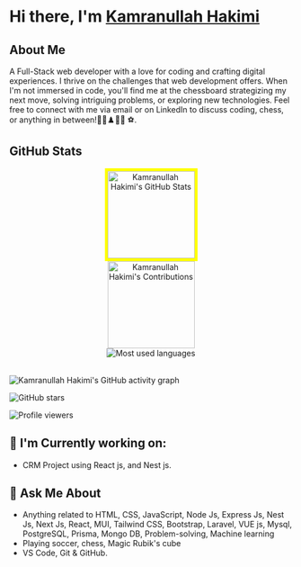 # Hi there, I'm [Kamranullah Hakimi]()

## About Me
A Full-Stack web developer with a love for coding and crafting digital experiences. I thrive on the challenges that web development offers. When I'm not immersed in code, you'll find me at the chessboard strategizing my next move, solving intriguing problems, or exploring new technologies. Feel free to connect with me via email or on LinkedIn to discuss coding, chess, or anything in between!🚴‍♂️♟️👨‍💻 ⚽.

## GitHub Stats

<div align="center">
  <div style="display: flex; flex-direction: column; align-items: center;">
 <img src="https://github-readme-stats.vercel.app/api?username=hakimiomari&show_icons=true&hide_border=true&title_color=f65ee0&icon_color=1495ff&text_color=0CFFD2&bg_color=0c002e" alt="Kamranullah Hakimi's GitHub Stats" height="155" style="border: 5px solid yellow;"/>
    <img src="https://github-readme-streak-stats.herokuapp.com?user=hakimiomari&hide_border=true&ring=f65ee0&sideNums=f65ee0&stroke=1495ff&background=0c002e&sideLabels=0cffd2&dates=1495ff&fire=1495ff&currStreakLabel=0cffd2&currStreakNum=0cffd2&date_format=M%20j%5B%2C%20Y%5D" alt="Kamranullah Hakimi's Contributions" height="155"/>
    <img src="https://github-readme-stats.vercel.app/api/top-langs/?username=hakimiomari&bg_color=0c002e&title_color=f65ee0&text_color=0CFFD2&icon_color=1495ff&langs_count=10&layout=compact" alt="Most used languages" style="border: none;">
  </div>
</div>


<br>
 
![Kamranullah Hakimi's GitHub activity graph](https://github-readme-activity-graph.vercel.app/graph?username=hakimiomari&bg_color=0c002e&color=0CFFD2&line=f65ee0&point=1495ff&area=true&hide_border=true)
<br>


<div align="center">
  
</div>

![GitHub stars](https://img.shields.io/github/stars/hakimiomari?style=social)

![Profile viewers](https://komarev.com/ghpvc/?username=hakimiomari&color=green)
<br>
## 🌱 I'm Currently working on:
- CRM Project using React js, and Nest js.

## 💬 Ask Me About

- Anything related to HTML, CSS, JavaScript, Node Js, Express Js, Nest Js, Next Js, React, MUI, Tailwind CSS, Bootstrap, Laravel, VUE js, Mysql, PostgreSQL, Prisma, Mongo DB, Problem-solving, Machine learning
- Playing soccer, chess, Magic Rubik's cube
- VS Code, Git & GitHub.
